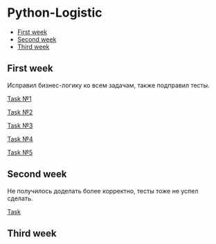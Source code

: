 # Python-Logistic
+ [First week](#first-week)
+ [Second week](#second-week)
+ [Third week](#third-week)
## First week

Исправил бизнес-логику ко всем задачам, также подправил тесты. 

[Task №1](https://github.com/tmokkuss/Python-Logistic/tree/main/Week_1/Task_1)

[Task №2](https://github.com/tmokkuss/Python-Logistic/tree/main/Week_1/Task_2)

[Task №3](https://github.com/tmokkuss/Python-Logistic/tree/main/Week_1/Task_3)

[Task №4](https://github.com/tmokkuss/Python-Logistic/tree/main/Week_1/Task_4)

[Task №5](https://github.com/tmokkuss/Python-Logistic/tree/main/Week_1/Task_5)

## Second week

Не получилось доделать более корректно, тесты тоже не успел сделать. 

[Task](https://github.com/tmokkuss/Python-Logistic/tree/main/Week_2)

## Third week
